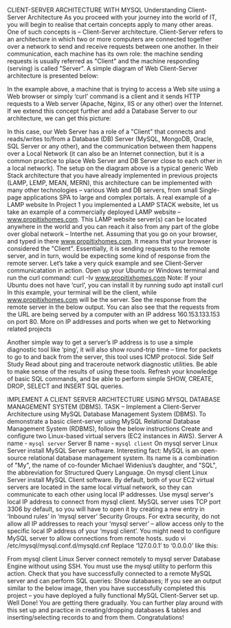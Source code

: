 CLIENT-SERVER ARCHITECTURE WITH MYSQL
Understanding Client-Server Architecture
As you proceed with your journey into the world of IT, you will begin to realise that certain concepts apply to many other areas. One of such concepts is – Client-Server architecture.
Client-Server refers to an architecture in which two or more computers are connected together over a network to send and receive requests between one another.
In their communication, each machine has its own role: the machine sending requests is usually referred as "Client" and the machine responding (serving) is called "Server".
A simple diagram of Web Client-Server architecture is presented below:

In the example above, a machine that is trying to access a Web site using a Web browser or simply ‘curl’ command is a client and it sends HTTP requests to a Web server (Apache, Nginx, IIS or any other) over the Internet.
If we extend this concept further and add a Database Server to our architecture, we can get this picture:

In this case, our Web Server has a role of a "Client" that connects and reads/writes to/from a Database (DB) Server (MySQL, MongoDB, Oracle, SQL Server or any other), and the communication between them happens over a Local Network (it can also be an Internet connection, but it is a common practice to place Web Server and DB Server close to each other in a local network).
The setup on the diagram above is a typical generic Web Stack architecture that you have already implemented in previous projects (LAMP, LEMP, MEAN, MERN), this architecture can be implemented with many other technologies – various Web and DB servers, from small Single-page applications SPA to large and complex portals.
A real example of a LAMP website
In Project 1 you implemented a LAMP STACK website, let us take an example of a commercially deployed LAMP website – www.propitixhomes.com.
This LAMP website server(s) can be located anywhere in the world and you can reach it also from any part of the globe over global network – Interthe net.
Assuming that you go on your browser, and typed in there www.propitixhomes.com. It means that your browser is considered the "Client". Essentially, it is sending requests to the remote server, and in turn, would be expecting some kind of response from the remote server.
Let’s take a very quick example and see Client-Server communicatation in action.
Open up your Ubuntu or Windows terminal and run the curl command:
 curl -Iv www.propitixhomes.com
Note: If your Ubuntu does not have ‘curl’, you can install it by running sudo apt install curl
In this example, your terminal will be the client, while www.propitixhomes.com will be the server.
See the response from the remote server in the below output. You can also see that the requests from the URL are being served by a computer with an IP address 160.153.133.153 on port 80. More on IP addresses and ports when we get to Networking related projects

Another simple way to get a server’s IP address is to use a simple diagnostic tool like ‘ping’, it will also show round-trip time – time for packets to go to and back from the server, this tool uses ICMP protocol.
Side Self Study
Read about ping and traceroute network diagnostic utilities. Be able to make sense of the results of using these tools.
Refresh your knowledge of basic SQL commands, and be able to perform simple SHOW, CREATE, DROP, SELECT and INSERT SQL queries.

IMPLEMENT A CLIENT SERVER ARCHITECTURE USING MYSQL DATABASE MANAGEMENT SYSTEM (DBMS).
TASK – Implement a Client-Server Architecture using MySQL Database Management System (DBMS).
To demonstrate a basic client-server using MySQL Relational Database Management System (RDBMS), follow the below instructions
Create and configure two Linux-based virtual servers (EC2 instances in AWS).
Server A name - `mysql server`
Server B name - `mysql client`
On mysql server Linux Server install MySQL Server software.
Interesting fact: MySQL is an open-source relational database management system. Its name is a combination of "My", the name of co-founder Michael Widenius’s daughter, and "SQL", the abbreviation for Structured Query Language.
On mysql client Linux Server install MySQL Client software.
By default, both of your EC2 virtual servers are located in the same local virtual network, so they can communicate to each other using local IP addresses. Use mysql server's local IP address to connect from mysql client. MySQL server uses TCP port 3306 by default, so you will have to open it by creating a new entry in ‘Inbound rules’ in ‘mysql server’ Security Groups. For extra security, do not allow all IP addresses to reach your ‘mysql server’ – allow access only to the specific local IP address of your ‘mysql client’.
You might need to configure MySQL server to allow connections from remote hosts.
sudo vi /etc/mysql/mysql.conf.d/mysqld.cnf
Replace ‘127.0.0.1’ to ‘0.0.0.0’ like this:

From mysql client Linux Server connect remotely to mysql server Database Engine without using SSH. You must use the mysql utility to perform this action.
Check that you have successfully connected to a remote MySQL server and can perform SQL queries:
Show databases;
If you see an output similar to the below image, then you have successfully completed this project – you have deployed a fully functional MySQL Client-Server set up.
Well Done! You are getting there gradually. You can further play around with this set up and practice in creating/dropping databases & tables and inserting/selecting records to and from them.
Congratulations!

